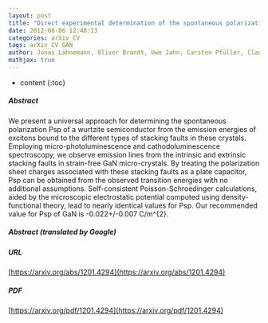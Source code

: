 ```yaml
---
layout: post
title: "Direct experimental determination of the spontaneous polarization of GaN"
date: 2012-08-06 12:48:13
categories: arXiv_CV
tags: arXiv_CV GAN
author: Jonas Lähnemann, Oliver Brandt, Uwe Jahn, Carsten Pfüller, Claudia Roder, Pinar Dogan, Frank Grosse, Abderrezak Belabbes, Friedhelm Bechstedt, Achim Trampert, Lutz Geelhaar
mathjax: true
---
```


* content
{:toc}

##### Abstract
We present a universal approach for determining the spontaneous polarization Psp of a wurtzite semiconductor from the emission energies of excitons bound to the different types of stacking faults in these crystals. Employing micro-photoluminescence and cathodoluminescence spectroscopy, we observe emission lines from the intrinsic and extrinsic stacking faults in strain-free GaN micro-crystals. By treating the polarization sheet charges associated with these stacking faults as a plate capacitor, Psp can be obtained from the observed transition energies with no additional assumptions. Self-consistent Poisson-Schroedinger calculations, aided by the microscopic electrostatic potential computed using density-functional theory, lead to nearly identical values for Psp. Our recommended value for Psp of GaN is -0.022+/-0.007 C/m^{2}.

##### Abstract (translated by Google)


##### URL
[https://arxiv.org/abs/1201.4294](https://arxiv.org/abs/1201.4294)

##### PDF
[https://arxiv.org/pdf/1201.4294](https://arxiv.org/pdf/1201.4294)

